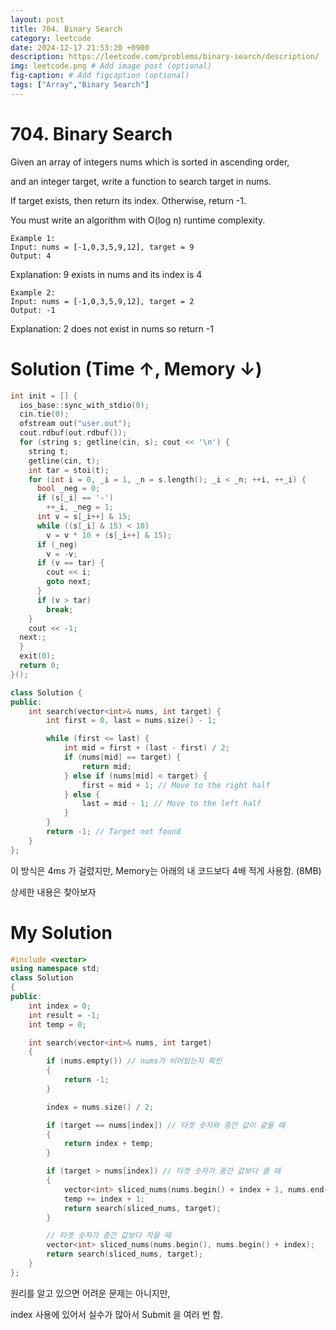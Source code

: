 ```yaml
---
layout: post
title: 704. Binary Search
category: leetcode
date: 2024-12-17 21:53:20 +0900
description: https://leetcode.com/problems/binary-search/description/
img: leetcode.png # Add image post (optional)
fig-caption: # Add figcaption (optional)
tags: ["Array","Binary Search"]
---
```


# 704. Binary Search

Given an array of integers nums which is sorted in ascending order, 

and an integer target, write a function to search target in nums. 

If target exists, then return its index. Otherwise, return -1.

You must write an algorithm with O(log n) runtime complexity.

    Example 1:
    Input: nums = [-1,0,3,5,9,12], target = 9
    Output: 4

Explanation: 9 exists in nums and its index is 4

    Example 2:
    Input: nums = [-1,0,3,5,9,12], target = 2
    Output: -1

Explanation: 2 does not exist in nums so return -1

# Solution (Time ↑, Memory ↓)
```cpp
int init = [] {
  ios_base::sync_with_stdio(0);
  cin.tie(0);
  ofstream out("user.out");
  cout.rdbuf(out.rdbuf());
  for (string s; getline(cin, s); cout << '\n') {
    string t;
    getline(cin, t);
    int tar = stoi(t);
    for (int i = 0, _i = 1, _n = s.length(); _i < _n; ++i, ++_i) {
      bool _neg = 0;
      if (s[_i] == '-')
        ++_i, _neg = 1;
      int v = s[_i++] & 15;
      while ((s[_i] & 15) < 10)
        v = v * 10 + (s[_i++] & 15);
      if (_neg)
        v = -v;
      if (v == tar) {
        cout << i;
        goto next;
      }
      if (v > tar)
        break;
    }
    cout << -1;
  next:;
  }
  exit(0);
  return 0;
}();

class Solution {
public:
    int search(vector<int>& nums, int target) {
        int first = 0, last = nums.size() - 1;

        while (first <= last) {
            int mid = first + (last - first) / 2; 
            if (nums[mid] == target) {
                return mid;
            } else if (nums[mid] < target) {
                first = mid + 1; // Move to the right half
            } else {
                last = mid - 1; // Move to the left half
            }
        }
        return -1; // Target not found
    }
};
```
이 방식은 4ms 가 걸렸지만, Memory는 아래의 내 코드보다 4배 적게 사용함. (8MB)

상세한 내용은 찾아보자

# My Solution

```cpp
#include <vector>
using namespace std;
class Solution
{
public:
    int index = 0;
    int result = -1;
    int temp = 0;

    int search(vector<int>& nums, int target) 
    {
        if (nums.empty()) // nums가 비어있는지 확인
        {
            return -1;
        }

        index = nums.size() / 2;

        if (target == nums[index]) // 타겟 숫자와 중간 값이 같을 때
        {
            return index + temp;
        }

        if (target > nums[index]) // 타겟 숫자가 중간 값보다 클 때
        {
            vector<int> sliced_nums(nums.begin() + index + 1, nums.end());
            temp += index + 1;
            return search(sliced_nums, target);
        }

        // 타겟 숫자가 중간 값보다 작을 때
        vector<int> sliced_nums(nums.begin(), nums.begin() + index);
        return search(sliced_nums, target);
    }
};
```

원리를 알고 있으면 어려운 문제는 아니지만, 

index 사용에 있어서 실수가 많아서 Submit 을 여러 번 함. 